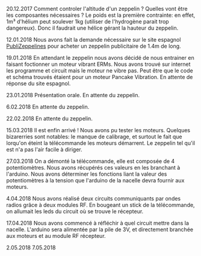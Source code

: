 20.12.2017
Comment controler l'altitude d'un zeppelin ? Quelles vont être les composantes nécessaires ?
Le poids est la première contrainte: en effet, 1m³ d'hélium peut soulever 1kg (utiliser de l'hydrogène parait trop dangereux). Donc il faudrait une hélice gérant la hauteur du zeppelin.

12.01.2018
Nous avons fait la demande nécessaire sur le site espagnol <a href="http://www.publi-zeppelines.com/fabricante-globos-publicitarios-esferas-zeppelines/castellano/productos_5_1_ap.html">PubliZeppelines</a> pour acheter un zeppelin publicitaire de 1.4m de long.

19.01.2018
En attendant le zeppelin nous avons décidé de nous entrainer en faisant foctionner un moteur vibrant ERMs. Nous avons trouvé sur internet les programme et circuit mais le moteur ne vibre pas. Peut être que le code et schéma trouvés étaient pour un moteur Pancake Vibration.
En attente de réponse du site espagnol.

23.01.2018
Présentation orale.
En attente du zeppelin.

6.02.2018
En attente du zeppelin.

22.02.2018
En attente du zeppelin.

15.03.2018
Il est enfin arrivé ! Nous avons pu tester les moteurs. Quelques bizarerries sont notables: le manque de calibrage, et surtout le fait que lorqu'on éteint la télécommande les moteurs démarrent.
Le zeppelin tel qu'il est n'a pas l'air facile à diriger.

27.03.2018
On a démonté la télécommande, elle est composée de 4 potentiomètres. Nous avons récupérés ces valeurs en les branchant à l'arduino. Nous avons déterminer les fonctions liant la valeur des potentiomètres à la tension que l'arduino de la nacelle devra fournir aux moteurs.

4.04.2018
Nous avons réalisé deux circuits communiquants par ondes radios grâce à deux modules RF. En bougeant un stick de la télécommande, on allumait les leds du circuit où se trouve le récepteur.

17.04.2018
Nous avons commencé à réfléchir à quel circuit mettre dans la nacelle. L'arduino sera alimentée par la pile de 3V, et directement branchée aux moteurs et au module RF récepteur.

2.05.2018
7.05.2018
